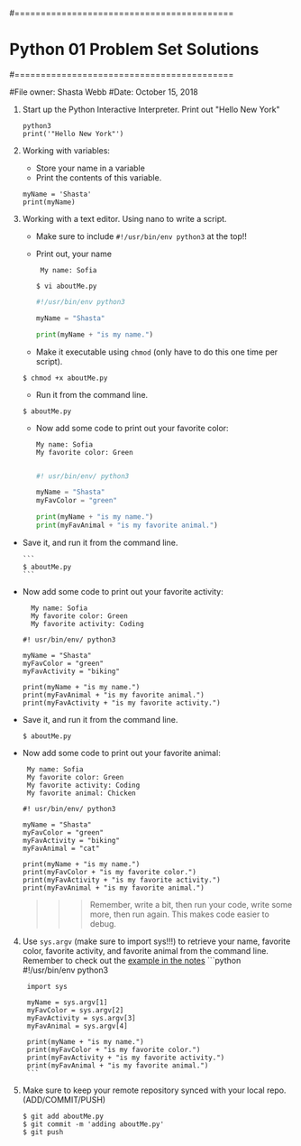 #==========================================
# Python 01 Problem Set Solutions
#==========================================

#File owner: 	Shasta Webb
#Date: 			October 15, 2018

1. Start up the Python Interactive Interpreter. Print out "Hello New York"

	```
	python3
	print('"Hello New York"')
	```

2. Working with variables:
    - Store your name in a variable
    - Print the contents of this variable.

	```
	myName = 'Shasta'
	print(myName)
	```

3. Working with a text editor. Using nano to write a script. 
   - Make sure to include `#!/usr/bin/env python3` at the top!! 
   - Print out, your name  
   
        ```
         My name: Sofia
        ```
		```
		$ vi aboutMe.py
		```

		```python
		#!/usr/bin/env python3

		myName = "Shasta"

		print(myName + "is my name.")
		```
 
    - Make it executable using `chmod` (only have to do this one time per script).

	```
	$ chmod +x aboutMe.py
	```

    - Run it from the command line. 

	```
	$ aboutMe.py
	```

    - Now add some code to print out your favorite color:  
  
         ```
         My name: Sofia
         My favorite color: Green
        ```

		```python

		#! usr/bin/env/ python3

		myName = "Shasta"
        myFavColor = "green"
        
		print(myName + "is my name.")
        print(myFavAnimal + "is my favorite animal.")

		```

  - Save it, and run it from the command line. 

		```
		$ aboutMe.py
		```

   - Now add some code to print out your favorite activity:

       ```
         My name: Sofia
         My favorite color: Green
         My favorite activity: Coding
        ```

		```python3
		#! usr/bin/env/ python3

		myName = "Shasta"
		myFavColor = "green"
		myFavActivity = "biking"

		print(myName + "is my name.")
		print(myFavAnimal + "is my favorite animal.")
		print(myFavActivity + "is my favorite activity.")

		```
   - Save it, and run it from the command line. 

		```
		$ aboutMe.py
		```
	
   - Now add some code to print out your favorite animal:      
        
        ```
         My name: Sofia
         My favorite color: Green
         My favorite activity: Coding
         My favorite animal: Chicken
        ```
		
		```python3
		#! usr/bin/env/ python3
	
		myName = "Shasta"
		myFavColor = "green"
		myFavActivity = "biking"
		myFavAnimal = "cat"

		print(myName + "is my name.")
		print(myFavColor + "is my favorite color.")
		print(myFavActivity + "is my favorite activity.")
		print(myFavAnimal + "is my favorite animal.")	
		```
		
        >>>  Remember, write a bit, then run your code, write some more, then run again. This makes code easier to debug. 

4. Use `sys.argv` (make sure to import sys!!!) to retrieve your name, favorite color, favorite activity, and favorite animal from the command line. Remember to check out the [example in the notes](https://github.com/prog4biol/pfb2018#command-line-parameters-a-special-built-in-list)
		```python
		#!/usr/bin/env python3
		
		import sys
		
		myName = sys.argv[1]
		myFavColor = sys.argv[2]
		myFavActivity = sys.argv[3]
		myFavAnimal = sys.argv[4]

		print(myName + "is my name.")
		print(myFavColor + "is my favorite color.")
		print(myFavActivity + "is my favorite activity.")
		print(myFavAnimal + "is my favorite animal.")
		```



5. Make sure to keep your remote repository synced with your local repo. (ADD/COMMIT/PUSH)

	```
	$ git add aboutMe.py
	$ git commit -m 'adding aboutMe.py'
	$ git push
	```





